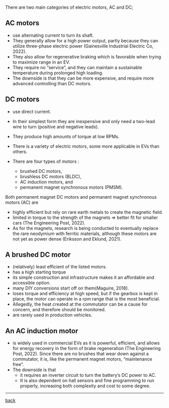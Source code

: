 There are two main categories of electric motors, AC and DC;

##  **AC** motors 
- use alternating current to turn its shaft. 
- They generally allow for a high power output, partly because they can utilize three-phase electric power (Gainesville
Industrial Electric Co, 2022). 
- They also allow for regenerative braking which is favorable when trying to maximize range in an EV. 
- They require no “service”, and they can maintain a sustainable temperature during prolonged high loading. 
- The downside is that they can be more expensive, and require more advanced controlling than DC motors.

##  **DC motors** 
- use direct current. 
- In their simplest form they are inexpensive and only need a two-lead wire to turn (positive and negative leads).
- They produce high amounts of torque at low RPMs.
- There is a variety of electric motors, some more applicable in EVs than others.


- There are four types of motors : 
    - brushed DC motors, 
    - brushless DC motors (BLDC), 
    - AC induction motors, and 
    - permanent magnet synchronous motors (PMSM).

Both permanent magnet DC motors and permanent magnet synchronous motors (AC) are 
- highly efficient but rely on rare earth metals to create the magnetic field. 
- limited in torque to the strength of the magnets => better fit for smaller cars (The Engineering Post, 2022). 
- As for the magnets, research is being conducted to eventually replace the rare neodymium with
ferritic materials, although these motors are not yet as power dense (Eriksson and Eklund, 2021).

##  **A brushed DC motor** 
- (relatively) least efficient of the listed motors. 
- has a high starting torque
- its simple construction and infrastructure makes it an affordable and accessible option. 
- many DIY conversions start off on them(Maguire, 2018). 
- loses torque and efficiency at high speed, but if the gearbox is kept in place, the motor can operate in a rpm range that is the most beneficial.
- Allegedly, the heat created at the commutator can be a cause for concern, and therefore should be monitored. 
- are rarely used in production vehicles.

## **An AC induction motor** 
- is widely used in commercial EVs as it is powerful, efficient,
and allows for energy recovery in the form of brake regeneration (The Engineering
Post, 2022). Since there are no brushes that wear down against a commutator, it is,
like the permanent magnet motors, “maintenance free”. 
- The downside is that 
    - it requires an inverter circuit to turn the battery’s DC power to AC. 
    - It is also dependent on hall sensors and fine programming to run properly, increasing both complexity and cost to some degree.


***

[back](./)
